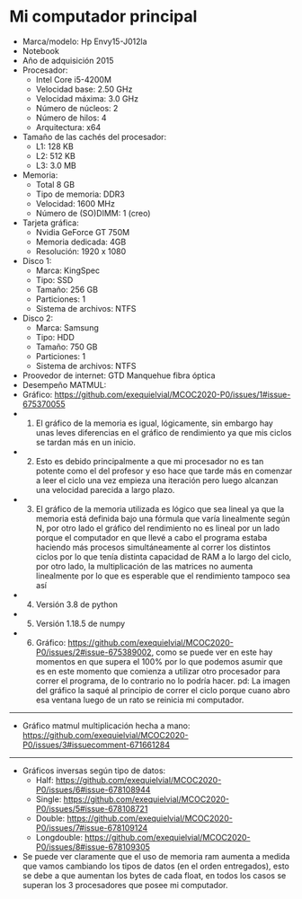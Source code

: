 # Mi computador principal
* Marca/modelo: Hp Envy15-J012la
* Notebook
* Año de adquisición 2015
* Procesador:
	* Intel Core i5-4200M
	* Velocidad base: 2.50 GHz
	* Velocidad máxima: 3.0 GHz 
	* Número de núcleos: 2
	* Número de hilos: 4
	* Arquitectura: x64
* Tamaño de las cachés del procesador:
	* L1: 128 KB
	* L2: 512 KB
	* L3: 3.0 MB
* Memoria:
	* Total 8 GB
	* Tipo de memoria: DDR3
	* Velocidad: 1600 MHz
	* Número de (SO)DIMM: 1 (creo) 
* Tarjeta gráfica:
	* Nvidia GeForce GT 750M
	* Memoria dedicada: 4GB
	* Resolución: 1920 x 1080
* Disco 1:
	* Marca: KingSpec 
	* Tipo: SSD
	* Tamaño: 256 GB
	* Particiones: 1
	* Sistema de archivos: NTFS
* Disco 2:
	* Marca: Samsung
	* Tipo: HDD
	* Tamaño: 750 GB
	* Particiones: 1
	* Sistema de archivos: NTFS
* Proovedor de internet: GTD Manquehue fibra óptica
* Desempeño MATMUL:
* Gráfico: https://github.com/exequielvial/MCOC2020-P0/issues/1#issue-675370055
* 1) El gráfico de la memoria es igual, lógicamente, sin embargo hay unas leves diferencias en el gráfico de rendimiento ya que mis ciclos se tardan más en un inicio.
* 2) Esto es debido principalmente a que mi procesador no es tan potente como el del profesor y eso hace que tarde más en comenzar a leer el ciclo una vez empieza una iteración pero luego alcanzan una velocidad parecida a largo plazo.
* 3) El gráfico de la memoria utilizada es lógico que sea lineal ya que la memoria está definida bajo una fórmula que varía linealmente según N, por otro lado el gráfico del rendimiento no es lineal por un lado porque el computador en que llevé a cabo el programa estaba haciendo más procesos simultáneamente al correr los distintos ciclos por lo que tenía distinta capacidad de RAM a lo largo del ciclo, por otro lado, la multiplicación de las matrices no aumenta linealmente por lo que es esperable que el rendimiento tampoco sea así
* 4) Versión 3.8 de python
* 5) Versión 1.18.5 de numpy
* 6) Gráfico: https://github.com/exequielvial/MCOC2020-P0/issues/2#issue-675389002, como se puede ver en este hay momentos en que supera el 100% por lo que podemos asumir que es en este momento que comienza a utilizar otro procesador para correr el programa, de lo contrario no lo podría hacer.  pd: La imagen del gráfico la saqué al principio de correr el ciclo porque cuano abro esa ventana luego de un rato se reinicia mi computador. 
-----------
* Gráfico matmul multiplicación hecha a mano: https://github.com/exequielvial/MCOC2020-P0/issues/3#issuecomment-671661284
---------
* Gráficos inversas según tipo de datos:
	* Half: https://github.com/exequielvial/MCOC2020-P0/issues/6#issue-678108944
	* Single: https://github.com/exequielvial/MCOC2020-P0/issues/5#issue-678108721
	* Double: https://github.com/exequielvial/MCOC2020-P0/issues/7#issue-678109124
	* Longdouble: https://github.com/exequielvial/MCOC2020-P0/issues/8#issue-678109305
* Se puede ver claramente que el uso de memoria ram aumenta a medida que vamos cambiando los tipos de datos (en el orden entregados), esto se debe a que aumentan los bytes de cada float, en todos los casos se superan los 3 procesadores que posee mi computador.


	
